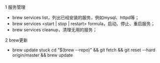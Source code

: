 1 服务管理

- brew services list，列出已经安装的服务，例如mysql、httpd等；
- brew services <start | stop | restart> formula，启动、停止、重启服务；
- brew services cleanup，清理无用的服务；

2 brew更新

- brew update stuck
  cd "$(brew --repo)" && git fetch && git reset --hard origin/master && brew update

